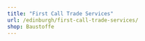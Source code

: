 ```yaml
---
title: "First Call Trade Services"
url: /edinburgh/first-call-trade-services/
shop: Baustoffe
---
```

